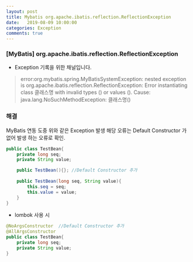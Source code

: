 ```yaml
---
layout: post
title: Mybatis org.apache.ibatis.reflection.ReflectionException
date:   2019-08-09 10:00:00
categories: Exception
comments: true 
---
```


### [MyBatis] org.apache.ibatis.reflection.ReflectionException

- Exception 기록을 위한 채널입니다.

>error:org.mybatis.spring.MyBatisSystemException: nested exception is org.apache.ibatis.reflection.ReflectionException: Error instantiating class 클래스명 with invalid types () or values (). Cause: java.lang.NoSuchMethodException: 클래스명<init>()
 
### 해결
MyBatis 연동 도중 위와 같은 Exception 발생 해당 오류는 Default Constructor 가 없어 발생 하는 오류로 확인.

```java
public class TestBean{
    private long seq;
    private String value;

    public TestBean(){}; //Default Constructor 추가
    
    public TestBean(long seq, String value){
        this.seq = seq;
        this.value = value;
    }
}
```

- lombok 사용 시

```java
@NoArgsConstructor  //Default Constructor 추가
@AllArgsConstructor
public class TestBean{
    private long seq;
    private String value;
}
```
